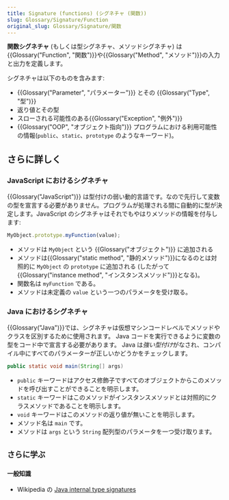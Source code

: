```yaml
---
title: Signature (functions) (シグネチャ (関数))
slug: Glossary/Signature/Function
original_slug: Glossary/Signature/関数
---
```


**関数シグネチャ** (もしくは型シグネチャ、メソッドシグネチャ) は{{Glossary("Function", "関数")}}や{{Glossary("Method", "メソッド")}}の入力と出力を定義します。

シグネチャは以下のものを含みます:

- {{Glossary("Parameter", "パラメーター")}} とその {{Glossary("Type", "型")}}
- 返り値とその型
- スローされる可能性のある{{Glossary("Exception", "例外")}}
- {{Glossary("OOP", "オブジェクト指向")}} プログラムにおける利用可能性の情報(`public`、`static`、`prototype` のようなキーワード)。

## さらに詳しく

### JavaScript におけるシグネチャ

{{Glossary("JavaScript")}} は型付けの弱い動的言語です。なので先行して変数の型を宣言する必要がありません。プログラムが処理される間に自動的に型が決定します。JavaScript のシグネチャはそれでもやはりメソッドの情報を付与します:

```js
MyObject.prototype.myFunction(value);
```

- メソッドは `MyObject` という {{Glossary("オブジェクト")}} に追加される
- メソッドは{{Glossary("static method", "静的メソッド")}}になるのとは対照的に `MyObject` の `prototype` に追加される (したがって{{Glossary("instance method", "インスタンスメソッド")}}となる)。
- 関数名は `myFunction` である。
- メソッドは未定義の `value` という一つのパラメータを受け取る。

### Java におけるシグネチャ

{{Glossary("Java")}}では、シグネチャは仮想マシンコードレベルでメソッドやクラスを区別するために使用されます。 Java コードを実行できるように変数の型をコード中で宣言する必要があります。 Java は*強い型付け*がなされ、コンパイル中にすべてのパラメーターが正しいかどうかをチェックします。

```java
public static void main(String[] args)
```

- `public` キーワードはアクセス修飾子ですべてのオブジェクトからこのメソッドを呼び出すことができることを明示します。
- `static` キーワードはこのメソッドがインスタンスメソッドとは対照的にクラスメソッドであることを明示します。
- `void` キーワードはこのメソッドの返り値が無いことを明示します。
- メソッド名は `main` です。
- メソッドは `args` という `String` 配列型のパラメータを一つ受け取ります。

## `さらに学ぶ`

### `一般知識`

- Wikipedia の [Java internal type signatures](https://en.wikipedia.org/wiki/Type_signature#Java)
